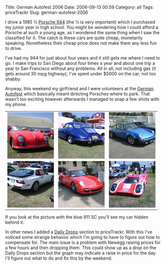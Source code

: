 Title: German Autofest 2006
Date: 2006-09-13 00:59
Category: all
Tags: priceTrackr
Slug: german-autofest-2006

I drive a 1985 ½ [Porsche 944][] (the ½ is very important) which I purchased
my junior year in high school. You might be wondering how I could afford a
Porsche at such a young age, as I wondered the same thing when I saw the
classified for it. The catch is these cars are quite cheap, monetarily
speaking. Nonetheless their cheap price does not make them any less fun to
drive.

I've had my 944 for just about four years and it still gets me where I need to
go. I make trips to San Diego about four times a year and about one trip a year
to San Francisco without any problems. All in all, not including gas (it gets
around 30 mpg highway), I've spent under $5000 on the car; not too shabby.

Anyway, this weekend my girlfriend and I were volunteers at the [German
Autofest][] which basically meant directing Porsches where to park. That wasn't
too exciting however afterwards I managed to snap a few shots with my phone.

<table>
<tbody>
<tr class="odd">
<td align="left">
<a href="/images/2006/09/0909061359.jpg" title="356 Super 90 Cab"><img src="/images/2006/09/0909061359-150x150.jpg" alt="356 Super 90 Cab" /></a>
</td>
<td align="left">
<a href="/images/2006/09/0909061136.jpg" title="356 SC"><img src="/images/2006/09/0909061136-150x150.jpg" alt="356 SC" /></a>
</td>
<td align="left">
<a href="/images/2006/09/0909061142.jpg" title="Blue 911 SC"><img src="/images/2006/09/0909061142-150x150.jpg" alt="Blue 911 SC" /></a>
</td>
</tr>
<tr class="even">
<td align="left">
<a href="/images/2006/09/0909061133a.jpg" title="944 S2"><img src="/images/2006/09/0909061133a-150x150.jpg" alt="944 S2" /></a>
</td>
<td align="left">
<a href="/images/2006/09/0909061125.jpg" title="997 Turbo"><img src="/images/2006/09/0909061125-150x150.jpg" alt="997 Turbo" /></a>
</td>
<td align="left">
<a href="/images/2006/09/0909061406a.jpg" title="Porsche Shell Racer"><img src="/images/2006/09/0909061406a-150x150.jpg" alt="Porsche Shell Racer" /></a>
</td>
</tr>
</tbody>
</table>

If you look at the picture with the blue 911 SC you'll see my car hidden behind
it.

In other news I added a [Daily Drops][] section to priceTrackr. With this I've
noticed some strange behavior which I'm going to have to figure out how to
compensate for. The main issue is a problem with Newegg raising prices for a
few hours and then dropping them. This could show up as a drop on the Daily
Drops section but the graph may indicate a raise in price for the day. I'll
figure out what to do and fix this by the weekend.

  [Porsche 944]: http://en.wikipedia.org/wiki/Porsche_944
  [German Autofest]: http://www.germanautofest.com/
  [Daily Drops]: http://www.pricetrackr.com/daily/
